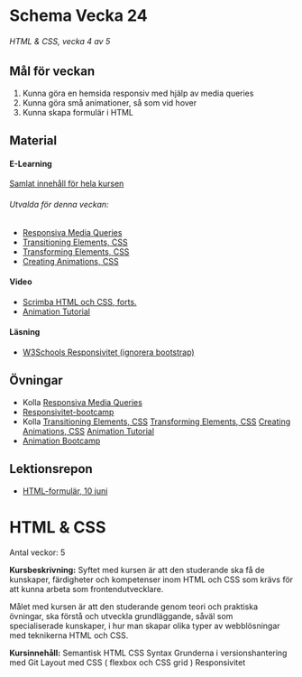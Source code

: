 # Schema Vecka 24
###### HTML & CSS, vecka 4 av 5

## Mål för veckan
1. Kunna göra en hemsida responsiv med hjälp av media queries
2. Kunna göra små animationer, så som vid hover
3. Kunna skapa formulär i HTML
## Material
#### E-Learning
[Samlat innehåll för hela kursen](https://github.com/Lexicon-Frontend-2024/e-learning-material/edit/main/README.md)
###### Utvalda för denna veckan:
* [Responsiva Media Queries](https://app.pluralsight.com/ilx/video-courses/clips/d07c4580-660e-4427-8972-3f7ea5874301)
* [Transitioning Elements, CSS](https://app.pluralsight.com/ilx/video-courses/e444e5bb-292c-4056-816c-a8ff91817b61/aecf4a2c-2295-43f4-b154-e345dc785d52/ddab6a1f-a0be-40b0-9a84-05e859ee8df3)
* [Transforming Elements, CSS](https://app.pluralsight.com/ilx/video-courses/clips/ec13d446-d96c-40b6-9361-61c2c7fb95e1)
* [Creating Animations, CSS](https://app.pluralsight.com/ilx/video-courses/clips/7fcfa281-2e8e-4f0e-ae16-4d24a500157f)
#### Video
* [Scrimba HTML och CSS, forts.](https://scrimba.com/learn/htmlandcss)
* [Animation Tutorial](https://www.youtube.com/watch?v=jgw82b5Y2MU)
#### Läsning
* [W3Schools Responsivitet (ignorera bootstrap)](https://www.w3schools.com/html/html_responsive.asp)


## Övningar
* Kolla [Responsiva Media Queries](https://app.pluralsight.com/ilx/video-courses/clips/d07c4580-660e-4427-8972-3f7ea5874301)
* [Responsivitet-bootcamp](https://github.com/Lexicon-Frontend-2024/exercise-html-css-responsivity)
* Kolla [Transitioning Elements, CSS](https://app.pluralsight.com/ilx/video-courses/e444e5bb-292c-4056-816c-a8ff91817b61/aecf4a2c-2295-43f4-b154-e345dc785d52/ddab6a1f-a0be-40b0-9a84-05e859ee8df3) [Transforming Elements, CSS](https://app.pluralsight.com/ilx/video-courses/clips/ec13d446-d96c-40b6-9361-61c2c7fb95e1) [Creating Animations, CSS](https://app.pluralsight.com/ilx/video-courses/clips/7fcfa281-2e8e-4f0e-ae16-4d24a500157f) [Animation Tutorial](https://www.youtube.com/watch?v=jgw82b5Y2MU)
* [Animation Bootcamp](https://github.com/Lexicon-Frontend-2024/exercise-animation-bootcamp)

## Lektionsrepon
* [HTML-formulär, 10 juni](https://github.com/Lexicon-Frontend-2024/lecture-10-june)



# HTML & CSS
Antal veckor: 5

**Kursbeskrivning:** Syftet med kursen är att den studerande ska få de kunskaper, färdigheter och kompetenser inom HTML och CSS som krävs för att kunna arbeta som frontendutvecklare. 

Målet med kursen är att den studerande genom teori och praktiska 
övningar, ska förstå och utveckla grundläggande, såväl som  
specialiserade kunskaper, i hur man skapar olika typer av webblösningar  
med teknikerna HTML och CSS. 

**Kursinnehåll:** 
Semantisk HTML
CSS Syntax 
Grunderna i versionshantering med Git
Layout med CSS ( flexbox och CSS grid )
Responsivitet
